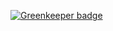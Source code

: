 
[![Greenkeeper badge](https://badges.greenkeeper.io/SimonSiefke/no-outline-on-click.svg)](https://greenkeeper.io/)

